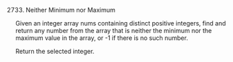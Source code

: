 2733. Neither Minimum nor Maximum

Given an integer array nums containing distinct positive integers, find and return any number from the array that is neither the minimum nor the maximum value in the array, or -1 if there is no such number.

Return the selected integer.

